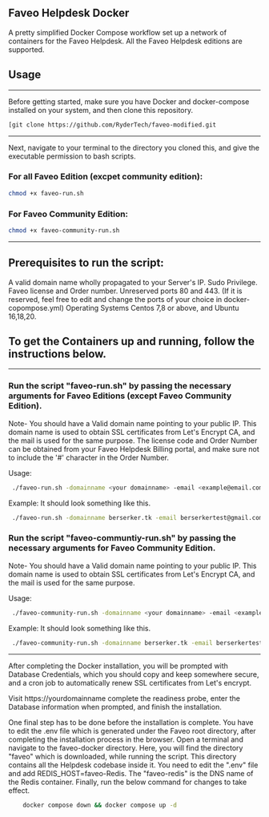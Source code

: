 ## Faveo Helpdesk Docker

A pretty simplified Docker Compose workflow set up a network of containers for the Faveo Helpdesk.
All the Faveo Helpdesk editions are supported.

## Usage
___

Before getting started, make sure you have Docker and docker-compose installed on your system, and then clone this repository.


```sh
[git clone https://github.com/RyderTech/faveo-modified.git
```
---

Next, navigate to your terminal to the directory you cloned this, and give the executable permission to bash scripts.

### For all Faveo Edition (excpet community edition):

```sh
chmod +x faveo-run.sh
```

### For Faveo Community Edition:

```sh
chmod +x faveo-community-run.sh
```
---
## Prerequisites to run the script:

A valid domain name wholly propagated to your Server's IP.
Sudo Privilege.
Faveo license and Order number.
Unreserved ports 80 and 443. (If it is reserved, feel free to edit and change the ports of your choice in docker-copompose.yml)
Operating Systems Centos 7,8 or above, and Ubuntu 16,18,20.

## To get the Containers up and running, follow the instructions below.
---
### Run the script "faveo-run.sh" by passing the necessary arguments for Faveo Editions (except Faveo Community Edition).

Note- You should have a Valid domain name pointing to your public IP. This domain name is used to obtain SSL certificates from Let's Encrypt CA, and the mail is used for the same purpose. The license code and Order Number can be obtained from your Faveo Helpdesk Billing portal, and make sure not to include the '#' character in the Order Number.

Usage:
```sh
 ./faveo-run.sh -domainname <your domainname> -email <example@email.com> -license <faveo license code> -orderno <faveo order number>
```
Example: It should look something like this.
```sh
 ./faveo-run.sh -domainname berserker.tk -email berserkertest@gmail.com -license 5H876********** -orderno 8123******
```
### Run the script "faveo-communtiy-run.sh" by passing the necessary arguments for Faveo Community Edition.

Note- You should have a Valid domain name pointing to your public IP. This domain name is used to obtain SSL certificates from Let's Encrypt CA, and the mail is used for the same purpose.

Usage:
```sh
 ./faveo-community-run.sh -domainname <your domainname> -email <example@email.com> 
```
Example: It should look something like this.
```sh
 ./faveo-community-run.sh -domainname berserker.tk -email berserkertest@gmail.com
```
---
After completing the Docker installation, you will be prompted with Database Credentials, which you should copy and keep somewhere secure, and a cron job to automatically renew SSL certificates from Let's encrypt. 

Visit https://yourdomainname complete the readiness probe, enter the Database information when prompted, and finish the installation.

One final step has to be done before the installation is complete. You have to edit the .env file which is generated under the Faveo root directory, after completing the installation process in the browser. Open a terminal and navigate to the faveo-docker directory. Here, you will find the directory "faveo" which is downloaded, while running the script. This directory contains all the Helpdesk codebase inside it. You need to edit the ".env" file and add REDIS_HOST=faveo-Redis. The "faveo-redis" is the DNS name of the Redis container. Finally, run the below command for changes to take effect.

```sh
	docker compose down && docker compose up -d
```
	



